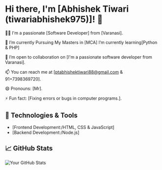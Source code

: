 # Hi there, I'm [Abhishek Tiwari (tiwariabhishek975)]! 👋

👨‍💻 I'm a passionate [Software Developer] from [Varanasi].

🌱 I’m currently Pursuing My Masters in [MCA] I’m currently learning[Python & PHP]

💼 I’m open to collaboration on [I'm a passionate software developer from Varanasi].

📫 You can reach me at [ptabhishektiwari88@gmail.com & 91+7398369720].

😄 Pronouns: [Mr].

⚡ Fun fact: [Fixing errors or bugs in computer programs.].

## 🔧 Technologies & Tools
- [Frontend Development:/HTML, CSS & JavaScript]
- [Backend Development:/Node.js]

## 📈 GitHub Stats
![Your GitHub Stats](https://github-readme-stats.vercel.app/api?username=tiwariabhishek975&show_icons=true&theme=radical)



<!---
tiwariabhishek975/tiwariabhishek975 is a ✨ special ✨ repository because its `README.md` (this file) appears on your GitHub profile.
You can click the Preview link to take a look at your changes.
--->
